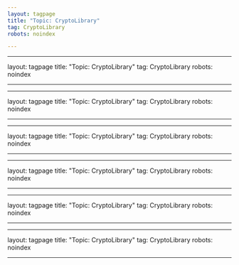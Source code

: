 ```yaml
---
layout: tagpage
title: "Topic: CryptoLibrary"
tag: CryptoLibrary
robots: noindex

---
```

---
layout: tagpage
title: "Topic: CryptoLibrary"
tag: CryptoLibrary
robots: noindex

---
---
layout: tagpage
title: "Topic: CryptoLibrary"
tag: CryptoLibrary
robots: noindex

---
---
layout: tagpage
title: "Topic: CryptoLibrary"
tag: CryptoLibrary
robots: noindex

---
---
layout: tagpage
title: "Topic: CryptoLibrary"
tag: CryptoLibrary
robots: noindex

---
---
layout: tagpage
title: "Topic: CryptoLibrary"
tag: CryptoLibrary
robots: noindex

---
---
layout: tagpage
title: "Topic: CryptoLibrary"
tag: CryptoLibrary
robots: noindex

---
